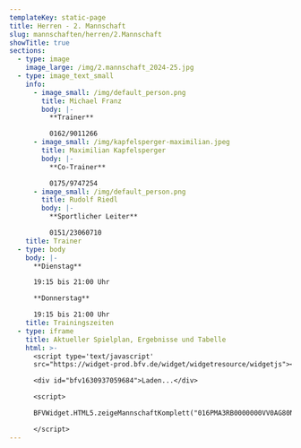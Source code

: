 ```yaml
---
templateKey: static-page
title: Herren - 2. Mannschaft
slug: mannschaften/herren/2.Mannschaft
showTitle: true
sections:
  - type: image
    image_large: /img/2.mannschaft_2024-25.jpg
  - type: image_text_small
    info:
      - image_small: /img/default_person.png
        title: Michael Franz
        body: |-
          **Trainer**

          0162/9011266
      - image_small: /img/kapfelsperger-maximilian.jpeg
        title: Maximilian Kapfelsperger
        body: |-
          **Co-Trainer**

          0175/9747254
      - image_small: /img/default_person.png
        title: Rudolf Riedl
        body: |-
          **Sportlicher Leiter**

          0151/23060710
    title: Trainer
  - type: body
    body: |-
      **Dienstag**

      19:15 bis 21:00 Uhr

      **Donnerstag**

      19:15 bis 21:00 Uhr
    title: Trainingszeiten
  - type: iframe
    title: Aktueller Spielplan, Ergebnisse und Tabelle
    html: >-
      <script type='text/javascript'
      src="https://widget-prod.bfv.de/widget/widgetresource/widgetjs"></script>

      <div id="bfv1630937059684">Laden...</div>

      <script>

      BFVWidget.HTML5.zeigeMannschaftKomplett("016PMA3RB0000000VV0AG80NVUT1FLRU", "bfv1630937059684", { height: "800", width: "350", selectedTab:BFVWidget.HTML5.mannschaftTabs.spiele, colorResults: "undefined" , colorNav: "undefined" , colorClubName : "undefined" , backgroundNav: "undefined"});

      </script>
---
```

